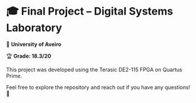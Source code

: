 # 🎓 Final Project – Digital Systems Laboratory
📍 **University of Aveiro**

🏆 **Grade: 18.3/20**

This project was developed using the Terasic DE2-115 FPGA on Quartus Prime.  

Feel free to explore the repository and reach out if you have any questions! 🚀 
